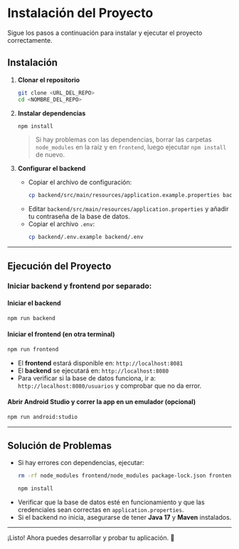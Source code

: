 # Instalación del Proyecto

Sigue los pasos a continuación para instalar y ejecutar el proyecto correctamente.

## Instalación
1. **Clonar el repositorio**
   ```sh
   git clone <URL_DEL_REPO>
   cd <NOMBRE_DEL_REPO>
   ```

2. **Instalar dependencias**
   ```sh
   npm install
   ```
   > Si hay problemas con las dependencias, borrar las carpetas `node_modules` en la raíz y en `frontend`, luego ejecutar `npm install` de nuevo.

3. **Configurar el backend**
   - Copiar el archivo de configuración:
     ```sh
     cp backend/src/main/resources/application.example.properties backend/src/main/resources/application.properties
     ```
   - Editar `backend/src/main/resources/application.properties` y añadir tu contraseña de la base de datos.
   - Copiar el archivo `.env`:
     ```sh
     cp backend/.env.example backend/.env
     ```

---

## Ejecución del Proyecto

### Iniciar backend y frontend por separado:
#### Iniciar el backend
```sh
npm run backend
```

#### Iniciar el frontend (en otra terminal)
```sh
npm run frontend
```

- El **frontend** estará disponible en: `http://localhost:8081`
- El **backend** se ejecutará en: `http://localhost:8080`
- Para verificar si la base de datos funciona, ir a: `http://localhost:8080/usuarios` y comprobar que no da error.

#### Abrir Android Studio y correr la app en un emulador (opcional)
```sh
npm run android:studio
```

---

## Solución de Problemas
- Si hay errores con dependencias, ejecutar:
  ```sh
  rm -rf node_modules frontend/node_modules package-lock.json frontend/package-lock.json
  
  npm install
  ```
- Verificar que la base de datos esté en funcionamiento y que las credenciales sean correctas en `application.properties`.
- Si el backend no inicia, asegurarse de tener **Java 17** y **Maven** instalados.

---

¡Listo! Ahora puedes desarrollar y probar tu aplicación. 🚀
